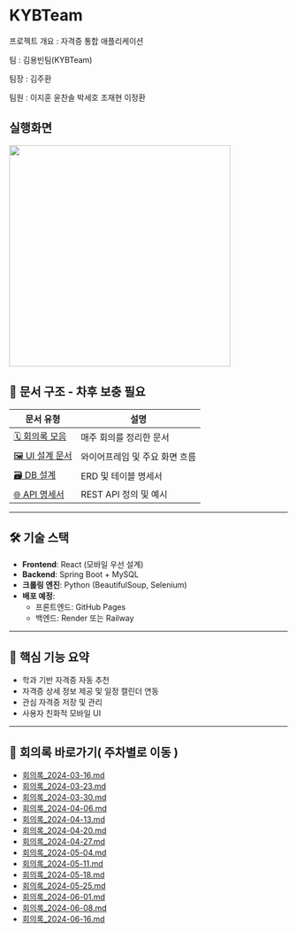 # KYBTeam

프로젝트 개요 : 자격증 통합 애플리케이션

팀 : 김용빈팀(KYBTeam)

팀장 : 김주환

팀원 : 이지훈 윤찬솔 박세호 조재현 이정환

## 실행화면

<img src="https://github.com/user-attachments/assets/a196e250-8fd0-482d-ad7e-b134f0dbc1c9" width="400"/>

## 📁 문서 구조 - 차후 보충 필요

| 문서 유형 | 설명 |
|-----------|------|
| [🗓 회의록 모음](KYB_회의록.txt) | 매주 회의를 정리한 문서 |
| [🖼 UI 설계 문서](./2_UI설계/와이어프레임_홈.md) | 와이어프레임 및 주요 화면 흐름 |
| [🗃 DB 설계](./3_DB설계/DB명세서.md) | ERD 및 테이블 명세서 |
| [🌐 API 명세서](./4_API명세서/REST_API_리스트.md) | REST API 정의 및 예시 |

---

## 🛠️ 기술 스택

- **Frontend**: React (모바일 우선 설계)
- **Backend**: Spring Boot + MySQL
- **크롤링 엔진**: Python (BeautifulSoup, Selenium)
- **배포 예정**:
  - 프론트엔드: GitHub Pages
  - 백엔드: Render 또는 Railway

---

## 📌 핵심 기능 요약

- 학과 기반 자격증 자동 추천
- 자격증 상세 정보 제공 및 일정 캘린더 연동
- 관심 자격증 저장 및 관리
- 사용자 친화적 모바일 UI

---

## 🧾 회의록 바로가기( 주차별로 이동 )

- [회의록_2024-03-16.md](./1_회의록/회의록_2024-03-16.md)
- [회의록_2024-03-23.md](./1_회의록/회의록_2024-03-23.md)
- [회의록_2024-03-30.md](./1_회의록/회의록_2024-03-30.md)
- [회의록_2024-04-06.md](./1_회의록/회의록_2024-04-06.md)
- [회의록_2024-04-13.md](./1_회의록/회의록_2024-04-13.md)
- [회의록_2024-04-20.md](./1_회의록/회의록_2024-04-20.md)
- [회의록_2024-04-27.md](./1_회의록/회의록_2024-04-27.md)
- [회의록_2024-05-04.md](./1_회의록/회의록_2024-05-04.md)
- [회의록_2024-05-11.md](./1_회의록/회의록_2024-05-11.md)
- [회의록_2024-05-18.md](./1_회의록/회의록_2024-05-18.md)
- [회의록_2024-05-25.md](./1_회의록/회의록_2024-05-25.md)
- [회의록_2024-06-01.md](./1_회의록/회의록_2024-06-01.md)
- [회의록_2024-06-08.md](./1_회의록/회의록_2024-06-08.md)
- [회의록_2024-06-16.md](./1_회의록/회의록_2024-06-16.md)
